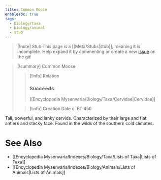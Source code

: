 ```yaml
---
title: Common Moose
enableToc: true
tags:
  - biology/taxa
  - biology/animal
  - stub
---
```


> [!note] Stub
> This page is a [[Meta/Stubs|stub]], meaning it is incomplete. Help expand it by commenting or create a new [issue](https://github.com/RagtimeGal/quartz--encyclopedia-mysenvaria/issues/new/choose) on the git!


> [!summary] Common Moose
> > [!info] Relation
> > ### Succeeds:
> > [[Encyclopedia Mysenvaria/Biology/Taxa/Cervidae|Cervidae]]
>
> > [!info] Creation Date
> > c. BT 450

Tall, powerful, and lanky cervids. Characterized by their large and flat antlers and stocky face. Found in the wilds of the southern cold climates.

# See Also
- [[Encyclopedia Mysenvaria/Indexes/Biology/Taxa/Lists of Taxa|Lists of Taxa]]
- [[Encyclopedia Mysenvaria/Indexes/Biology/Animals/Lists of Animals|Lists of Animals]]
